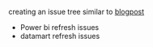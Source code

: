 creating an issue tree similar to [blogpost](https://open.substack.com/pub/seattledataguy/p/from-average-to-exceptional-5-skills?utm_campaign=post&utm_medium=web)

- Power bi refresh issues
- datamart refresh issues